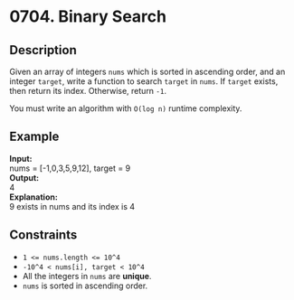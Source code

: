 # 0704. Binary Search

## Description

Given an array of integers `nums` which is sorted in ascending order, and an integer `target`, write a function to search `target` in `nums`. If `target` exists, then return its index. Otherwise, return `-1`.

You must write an algorithm with `O(log n)` runtime complexity.

## Example

**Input:**  
nums = [-1,0,3,5,9,12], target = 9
<br>
**Output:**
<br>
4
<br>
**Explanation:**
<br>
9 exists in nums and its index is 4

## Constraints

- `1 <= nums.length <= 10^4`
- `-10^4 < nums[i], target < 10^4`
- All the integers in `nums` are **unique**.
- `nums` is sorted in ascending order.
